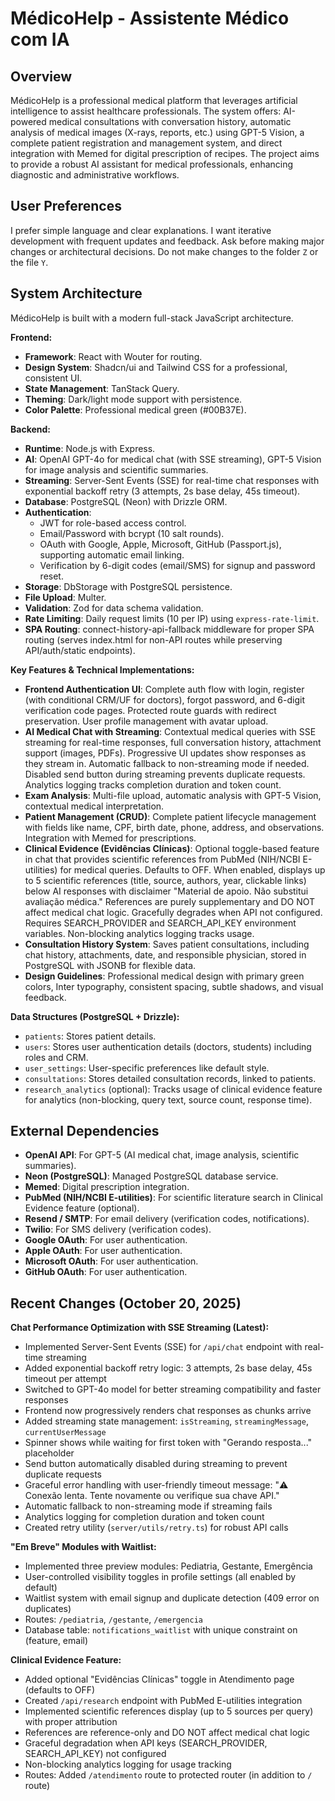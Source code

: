 # MédicoHelp - Assistente Médico com IA

## Overview

MédicoHelp is a professional medical platform that leverages artificial intelligence to assist healthcare professionals. The system offers: AI-powered medical consultations with conversation history, automatic analysis of medical images (X-rays, reports, etc.) using GPT-5 Vision, a complete patient registration and management system, and direct integration with Memed for digital prescription of recipes. The project aims to provide a robust AI assistant for medical professionals, enhancing diagnostic and administrative workflows.

## User Preferences

I prefer simple language and clear explanations. I want iterative development with frequent updates and feedback. Ask before making major changes or architectural decisions. Do not make changes to the folder `Z` or the file `Y`.

## System Architecture

MédicoHelp is built with a modern full-stack JavaScript architecture.

**Frontend:**
- **Framework**: React with Wouter for routing.
- **Design System**: Shadcn/ui and Tailwind CSS for a professional, consistent UI.
- **State Management**: TanStack Query.
- **Theming**: Dark/light mode support with persistence.
- **Color Palette**: Professional medical green (#00B37E).

**Backend:**
- **Runtime**: Node.js with Express.
- **AI**: OpenAI GPT-4o for medical chat (with SSE streaming), GPT-5 Vision for image analysis and scientific summaries.
- **Streaming**: Server-Sent Events (SSE) for real-time chat responses with exponential backoff retry (3 attempts, 2s base delay, 45s timeout).
- **Database**: PostgreSQL (Neon) with Drizzle ORM.
- **Authentication**:
  - JWT for role-based access control.
  - Email/Password with bcrypt (10 salt rounds).
  - OAuth with Google, Apple, Microsoft, GitHub (Passport.js), supporting automatic email linking.
  - Verification by 6-digit codes (email/SMS) for signup and password reset.
- **Storage**: DbStorage with PostgreSQL persistence.
- **File Upload**: Multer.
- **Validation**: Zod for data schema validation.
- **Rate Limiting**: Daily request limits (10 per IP) using `express-rate-limit`.
- **SPA Routing**: connect-history-api-fallback middleware for proper SPA routing (serves index.html for non-API routes while preserving API/auth/static endpoints).

**Key Features & Technical Implementations:**
- **Frontend Authentication UI**: Complete auth flow with login, register (with conditional CRM/UF for doctors), forgot password, and 6-digit verification code pages. Protected route guards with redirect preservation. User profile management with avatar upload.
- **AI Medical Chat with Streaming**: Contextual medical queries with SSE streaming for real-time responses, full conversation history, attachment support (images, PDFs). Progressive UI updates show responses as they stream in. Automatic fallback to non-streaming mode if needed. Disabled send button during streaming prevents duplicate requests. Analytics logging tracks completion duration and token count.
- **Exam Analysis**: Multi-file upload, automatic analysis with GPT-5 Vision, contextual medical interpretation.
- **Patient Management (CRUD)**: Complete patient lifecycle management with fields like name, CPF, birth date, phone, address, and observations. Integration with Memed for prescriptions.
- **Clinical Evidence (Evidências Clínicas)**: Optional toggle-based feature in chat that provides scientific references from PubMed (NIH/NCBI E-utilities) for medical queries. Defaults to OFF. When enabled, displays up to 5 scientific references (title, source, authors, year, clickable links) below AI responses with disclaimer "Material de apoio. Não substitui avaliação médica." References are purely supplementary and DO NOT affect medical chat logic. Gracefully degrades when API not configured. Requires SEARCH_PROVIDER and SEARCH_API_KEY environment variables. Non-blocking analytics logging tracks usage.
- **Consultation History System**: Saves patient consultations, including chat history, attachments, date, and responsible physician, stored in PostgreSQL with JSONB for flexible data.
- **Design Guidelines**: Professional medical design with primary green colors, Inter typography, consistent spacing, subtle shadows, and visual feedback.

**Data Structures (PostgreSQL + Drizzle):**
- `patients`: Stores patient details.
- `users`: Stores user authentication details (doctors, students) including roles and CRM.
- `user_settings`: User-specific preferences like default style.
- `consultations`: Stores detailed consultation records, linked to patients.
- `research_analytics` (optional): Tracks usage of clinical evidence feature for analytics (non-blocking, query text, source count, response time).

## External Dependencies

- **OpenAI API**: For GPT-5 (AI medical chat, image analysis, scientific summaries).
- **Neon (PostgreSQL)**: Managed PostgreSQL database service.
- **Memed**: Digital prescription integration.
- **PubMed (NIH/NCBI E-utilities)**: For scientific literature search in Clinical Evidence feature (optional).
- **Resend / SMTP**: For email delivery (verification codes, notifications).
- **Twilio**: For SMS delivery (verification codes).
- **Google OAuth**: For user authentication.
- **Apple OAuth**: For user authentication.
- **Microsoft OAuth**: For user authentication.
- **GitHub OAuth**: For user authentication.

## Recent Changes (October 20, 2025)

**Chat Performance Optimization with SSE Streaming (Latest):**
- Implemented Server-Sent Events (SSE) for `/api/chat` endpoint with real-time streaming
- Added exponential backoff retry logic: 3 attempts, 2s base delay, 45s timeout per attempt
- Switched to GPT-4o model for better streaming compatibility and faster responses
- Frontend now progressively renders chat responses as chunks arrive
- Added streaming state management: `isStreaming`, `streamingMessage`, `currentUserMessage`
- Spinner shows while waiting for first token with "Gerando resposta..." placeholder
- Send button automatically disabled during streaming to prevent duplicate requests
- Graceful error handling with user-friendly timeout message: "⚠️ Conexão lenta. Tente novamente ou verifique sua chave API."
- Automatic fallback to non-streaming mode if streaming fails
- Analytics logging for completion duration and token count
- Created retry utility (`server/utils/retry.ts`) for robust API calls

**"Em Breve" Modules with Waitlist:**
- Implemented three preview modules: Pediatria, Gestante, Emergência
- User-controlled visibility toggles in profile settings (all enabled by default)
- Waitlist system with email signup and duplicate detection (409 error on duplicates)
- Routes: `/pediatria`, `/gestante`, `/emergencia`
- Database table: `notifications_waitlist` with unique constraint on (feature, email)

**Clinical Evidence Feature:**
- Added optional "Evidências Clínicas" toggle in Atendimento page (defaults to OFF)
- Created `/api/research` endpoint with PubMed E-utilities integration
- Implemented scientific references display (up to 5 sources per query) with proper attribution
- References are reference-only and DO NOT affect medical chat logic
- Graceful degradation when API keys (SEARCH_PROVIDER, SEARCH_API_KEY) not configured
- Non-blocking analytics logging for usage tracking
- Routes: Added `/atendimento` route to protected router (in addition to `/` route)